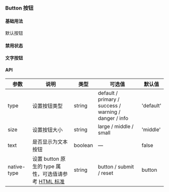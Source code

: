 ### Button 按钮

#### 基础用法

<r-button>默认按钮</r-button>

#### 禁用状态

#### 文字按钮



#### API

| 参数        | 说明                                                                                                                               | 类型    | 可选值                                                | 默认值    |
| ----------- | ---------------------------------------------------------------------------------------------------------------------------------- | ------- | ----------------------------------------------------- | --------- |
| type        | 设置按钮类型                                                                                                                       | string  | default / primary / success / warning / danger / info | 'default' |
| size        | 设置按钮大小                                                                                                                       | string  | large / middle / small                                | 'middle'  |
| text        | 是否显示为文本按钮                                                                                                                 | boolean | —                                                     | false     |
| native-type | 设置 button 原生的 type 属性，可选值请参考 [HTML 标准](https://developer.mozilla.org/en-US/docs/Web/HTML/Element/button#attr-type) | string  | button / submit / reset                               | button    |
